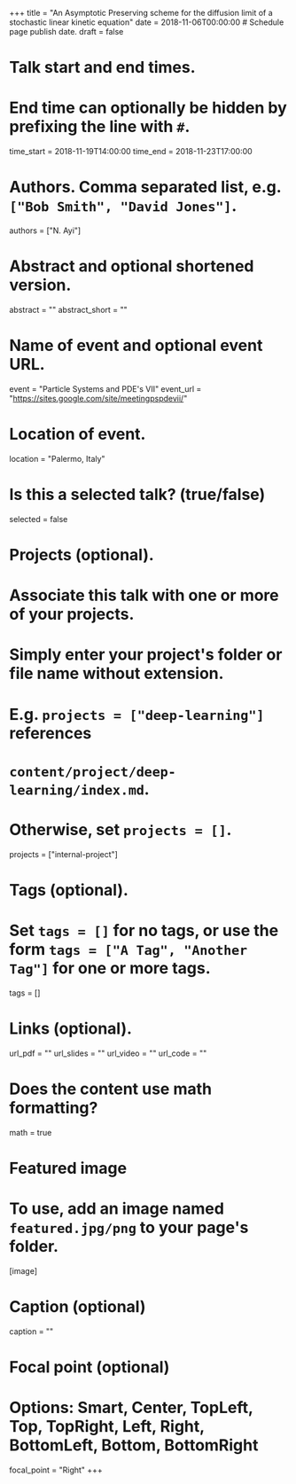 +++
title = "An Asymptotic Preserving scheme for the diffusion limit of a stochastic linear kinetic equation"
date = 2018-11-06T00:00:00  # Schedule page publish date.
draft = false

# Talk start and end times.
#   End time can optionally be hidden by prefixing the line with `#`.
time_start = 2018-11-19T14:00:00
time_end = 2018-11-23T17:00:00

# Authors. Comma separated list, e.g. `["Bob Smith", "David Jones"]`.
authors = ["N. Ayi"]

# Abstract and optional shortened version.
abstract = ""
abstract_short = ""

# Name of event and optional event URL.
event = "Particle Systems and PDE's VII"
event_url = "https://sites.google.com/site/meetingpspdevii/"

# Location of event.
location = "Palermo, Italy"

# Is this a selected talk? (true/false)
selected = false

# Projects (optional).
#   Associate this talk with one or more of your projects.
#   Simply enter your project's folder or file name without extension.
#   E.g. `projects = ["deep-learning"]` references 
#   `content/project/deep-learning/index.md`.
#   Otherwise, set `projects = []`.
projects = ["internal-project"]

# Tags (optional).
#   Set `tags = []` for no tags, or use the form `tags = ["A Tag", "Another Tag"]` for one or more tags.
tags = []

# Links (optional).
url_pdf = ""
url_slides = ""
url_video = ""
url_code = ""

# Does the content use math formatting?
math = true

# Featured image
# To use, add an image named `featured.jpg/png` to your page's folder. 
[image]
  # Caption (optional)
  caption = ""

  # Focal point (optional)
  # Options: Smart, Center, TopLeft, Top, TopRight, Left, Right, BottomLeft, Bottom, BottomRight
  focal_point = "Right"
+++


